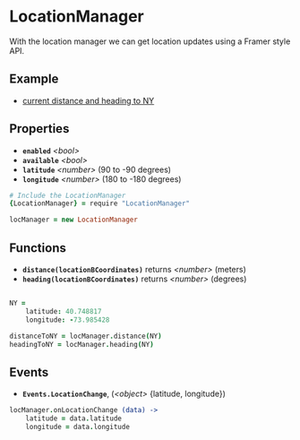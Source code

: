 # LocationManager

With the location manager we can get location updates using a Framer style API.

## Example

- [current distance and heading to NY](http://share.framerjs.com/hv9aj1uy1gfa/)

## Properties

- **`enabled`** *\<bool>*
- **`available`** *\<bool>*
- **`latitude`** *\<number>* (90 to -90 degrees)
- **`longitude`** *\<number>* (180 to -180 degrees)

```coffee
# Include the LocationManager
{LocationManager} = require "LocationManager"

locManager = new LocationManager
```

## Functions

- **`distance(locationBCoordinates)`** returns *\<number>* (meters)
- **`heading(locationBCoordinates)`** returns *\<number>* (degrees)

```coffee

NY =
	latitude: 40.748817
	longitude: -73.985428

distanceToNY = locManager.distance(NY)
headingToNY = locManager.heading(NY)
```

## Events

- **`Events.LocationChange`**, (*\<object>* {latitude, longitude})

```coffee
locManager.onLocationChange (data) ->
	latitude = data.latitude
	longitude = data.longitude
```
